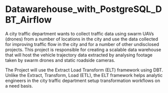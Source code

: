 # Datawarehouse_with_PostgreSQL_DBT_Airflow

A city traffic department wants to collect traffic data using swarm UAVs (drones) from a number of locations in the city and use the data collected for improving traffic flow in the city and for a number of other undisclosed projects. This project is responsible for creating a scalable data warehouse that will host the vehicle trajectory data extracted by analysing footage taken by swarm drones and static roadside cameras.

The Project will use the Extract Load Transform (ELT) framework using DBT. Unlike the Extract, Transform, Load (ETL), the ELT framework helps analytic engineers in the city traffic department setup transformation workflows on a need basis.

